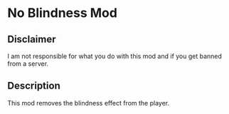 # No Blindness Mod

## Disclaimer
I am not responsible for what you do with this mod and if you get banned from a server.

## Description
This mod removes the blindness effect from the player.
